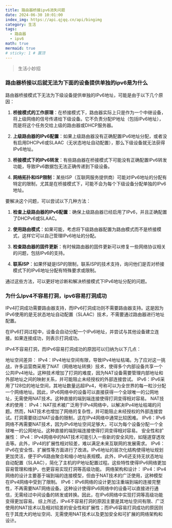 ```yaml
---
title: 路由器桥接ipv6消失问题
date: 2024-06-30 10:01:00
index_img: https://api.qjqq.cn/api/bingimg
category: 生活
tags:
  - 路由器
  - ipv6
math: true
mermaid: true
# sticky: 1 # 置顶
---
```

>生活小妙招

<!-- more -->
### 路由器桥接以后就无法为下面的设备提供单独的ipv6是为什么

路由器桥接模式下无法为下级设备提供单独的IPv6地址，可能是由于以下几个原因：

1. **桥接模式的工作原理**：在桥接模式下，路由器实际上只是作为一个中继设备，将上级网络的信号传递给下级设备。它不负责分配IP地址（包括IPv6地址），而是将这个任务交给上级的路由器或DHCP服务器。

2. **上级路由器的IPv6配置**：如果上级路由器没有正确配置IPv6地址分配，或者没有启用DHCPv6或SLAAC（无状态地址自动配置），那么下级设备就无法获得IPv6地址。

3. **桥接模式下的IPv6转发**：有些路由器在桥接模式下可能没有正确配置IPv6转发功能，导致IPv6数据包无法正确传递到下级设备。

4. **网络拓扑和ISP限制**：某些ISP（互联网服务提供商）可能对IPv6地址的分配有特定的限制，尤其是在桥接模式下，可能不会为每个下级设备分配单独的IPv6地址。

要解决这个问题，可以尝试以下几种方法：

1. **检查上级路由器的IPv6配置**：确保上级路由器已经启用了IPv6，并且正确配置了DHCPv6或SLAAC。

2. **使用路由模式**：如果可能，考虑将下级路由器配置为路由模式而不是桥接模式，这样它可以自己管理IPv6地址的分配。

3. **检查路由器的固件更新**：有时候路由器的固件更新可以修复一些网络协议相关的问题，包括IPv6的支持。

4. **联系ISP**：如果怀疑是ISP的限制，联系ISP的技术支持，询问他们是否对桥接模式下的IPv6地址分配有特殊要求或限制。

通过这些方法，可以更好地诊断和解决桥接模式下IPv6地址分配的问题。

### 为什么Ipv4不容易打洞，ipv6容易打洞成功

IPv4打洞成功需要路由器支持，而IPv6打洞成功则不需要路由器支持。这是因为IPv6使用的是无状态地址自动配置（SLAAC）技术，不需要通过路由器进行地址配置。

在IPv6打洞过程中，设备会自动分配一个IPv6地址，并尝试与其他设备建立连接。如果连接成功，则表示打洞成功。



IPv4不容易打洞，而IPv6容易打洞成功的原因可以归纳为以下几点：

地址空间差异：
IPv4：IPv4地址空间有限，导致IPv4地址枯竭。为了应对这一挑战，许多运营商采用了NAT（网络地址转换）技术，使得多个内部设备共享一个公共IPv4地址。这种技术增加了打洞的难度，因为NAT设备需要管理内部地址和外部地址之间的映射关系，并可能阻止未经授权的外部连接尝试。
IPv6：IPv6采用了128位的地址空间，其地址数量远超IPv4，号称可以为全世界的每一粒沙分配一个网络地址。因此，IPv6网络中的设备可以直接获得一个全球唯一的公网地址，无需使用NAT技术。这种直接的端到端连接使得打洞变得相对容易。
NAT技术的使用：
IPv4：NAT技术被广泛用于IPv4网络中，以解决IPv4地址枯竭的问题。然而，NAT技术也增加了网络的复杂性，并可能阻止未经授权的外部连接尝试。打洞需要绕过NAT设备的限制，这在IPv4网络中通常比较困难。
IPv6：IPv6网络不再需要NAT技术，因为IPv6地址空间足够大，可以为每个设备分配一个全球唯一的公网地址。这种直接的端到端连接使得打洞变得相对容易。
安全性和扩展性：
IPv4：IPv4网络中的NAT技术可能引入一些新的安全风险，如隧道穿透攻击等。此外，IPv4的扩展性相对较差，难以满足未来互联网的发展需求。
IPv6：IPv6在安全性、扩展性等方面进行了改进。IPv6地址的层次化结构使得地址规划更加灵活，便于IPv6路由聚合和缩小地址表规模。此外，IPv6还支持无状态地址自动配置（SLAAC），简化了主机的IP地址配置过程。这些特性使得IPv6网络更加容易管理和维护，也更容易实现打洞等高级功能。
网络架构和设计：
IPv4：IPv4网络的设计主要基于端到端的连接模型，但由于NAT技术的广泛使用，这种模型在IPv4网络中受到了限制。
IPv6：IPv6网络的设计更加注重端到端的连接完整性，不再需要NAT网络设备。这种设计使得IPv6网络中的设备可以直接进行通信，无需经过中间设备的转发或转换。因此，在IPv6网络中实现打洞等高级功能变得更加容易。
综上所述，IPv4不容易打洞的原因主要是其地址空间有限、广泛使用的NAT技术以及相对较差的安全性和扩展性；而IPv6容易打洞成功的原因则在于其庞大的地址空间、无需使用NAT技术以及更加安全和可扩展的网络架构和设计。
